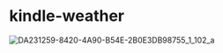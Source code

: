 # kindle-weather
![DA231259-8420-4A90-B54E-2B0E3DB98755_1_102_a](https://github.com/user-attachments/assets/004f6d79-ebd4-4341-8600-9a03d612ca20)

